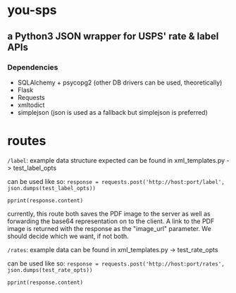 # you-sps
## a Python3 JSON wrapper for USPS' rate & label APIs

### Dependencies
* SQLAlchemy + psycopg2 (other DB drivers can be used, theoretically)
* Flask 
* Requests 
* xmltodict 
* simplejson (json is used as a fallback but simplejson is preferred)



routes
======
`/label`: example data structure expected can be found in xml_templates.py -> test_label_opts

can be used like so:
`response = requests.post('http://host:port/label', json.dumps(test_label_opts))`

`pprint(response.content)`

currently, this route both saves the PDF image to the server as well as forwarding the base64 representation on to the client.  A link to the PDF image is returned with the response as the "image_url" parameter.
We should decide which we want, if not both.

`/rates`: example data can be found in xml_templates.py -> test_rate_opts

can be used like so:
`response = requests.post('http://host:port/rates', json.dumps(test_rate_opts))`

`pprint(response.content)`
